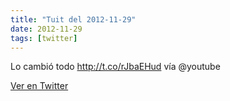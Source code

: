 ```yaml
---
title: "Tuit del 2012-11-29"
date: 2012-11-29
tags: [twitter]
---
```


Lo cambió todo http://t.co/rJbaEHud vía @youtube



[Ver en Twitter](https://twitter.com/i/web/status/274065247734751232)
